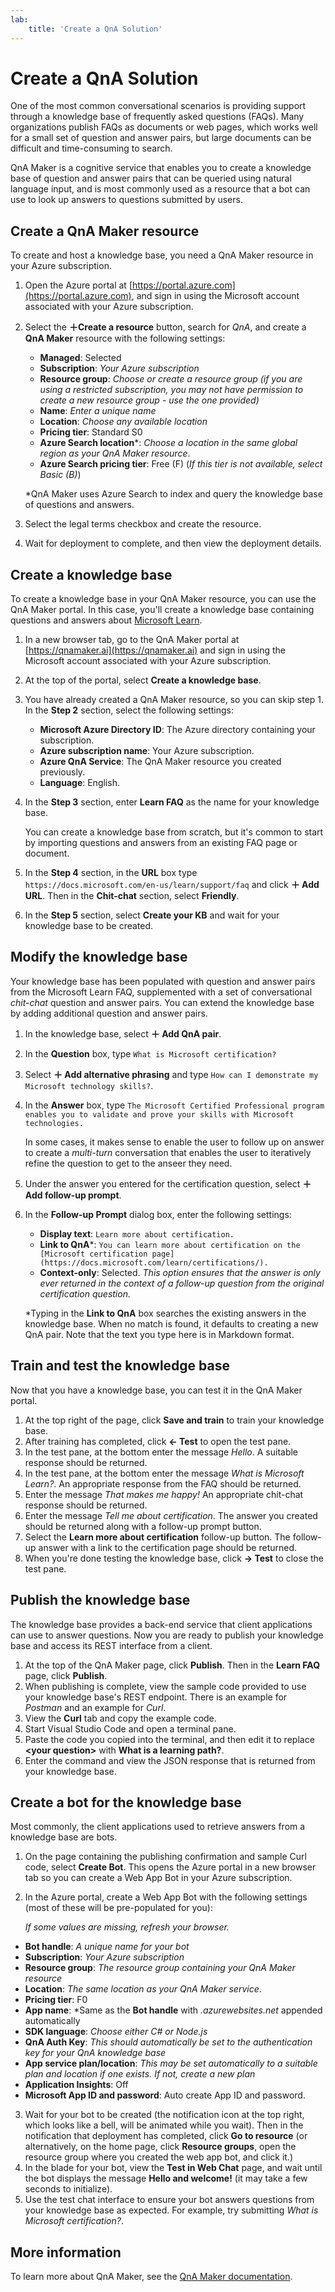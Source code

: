```yaml
---
lab:
    title: 'Create a QnA Solution'
---
```


# Create a QnA Solution

One of the most common conversational scenarios is providing support through a knowledge base of frequently asked questions (FAQs). Many organizations publish FAQs as documents or web pages, which works well for a small set of question and answer pairs, but large documents can be difficult and time-consuming to search.

QnA Maker is a cognitive service that enables you to create a knowledge base of question and answer pairs that can be queried using natural language input, and is most commonly used as a resource that a bot can use to look up answers to questions submitted by users.

## Create a QnA Maker resource

To create and host a knowledge base, you need a QnA Maker resource in your Azure subscription.

1. Open the Azure portal at [https://portal.azure.com](https://portal.azure.com), and sign in using the Microsoft account associated with your Azure subscription.
2. Select the **&#65291;Create a resource** button, search for *QnA*, and create a **QnA Maker** resource with the following settings:
    - **Managed**: Selected
    - **Subscription**: *Your Azure subscription*
    - **Resource group**: *Choose or create a resource group (if you are using a restricted subscription, you may not have permission to create a new resource group - use the one provided)*
    - **Name**: *Enter a unique name*
    - **Location**: *Choose any available location*
    - **Pricing tier**: Standard S0
    - **Azure Search location**\*: *Choose a location in the same global region as your QnA Maker resource*.
    - **Azure Search pricing tier**: Free (F) (*If this tier is not available, select Basic (B)*)

    \*QnA Maker uses Azure Search to index and query the knowledge base of questions and answers.

3. Select the legal terms checkbox and create the resource.
4. Wait for deployment to complete, and then view the deployment details.

## Create a knowledge base

To create a knowledge base in your QnA Maker resource, you can use the QnA Maker portal. In this case, you'll create a knowledge base containing questions and answers about [Microsoft Learn](https://docs.microsoft.com/learn).

1. In a new browser tab, go to the QnA Maker portal at [https://qnamaker.ai](https://qnamaker.ai) and sign in using the Microsoft account associated with your Azure subscription.
2. At the top of the portal, select **Create a knowledge base**.
3. You have already created a QnA Maker resource, so you can skip step 1. In the **Step 2** section, select the following settings:
    - **Microsoft Azure Directory ID**: The Azure directory containing your subscription.
    - **Azure subscription name**: Your Azure subscription.
    - **Azure QnA Service**: The QnA Maker resource you created previously.
    - **Language**: English.
4. In the **Step 3** section, enter **Learn FAQ** as the name for your knowledge base.

    You can create a knowledge base from scratch, but it's common to start by importing questions and answers from an existing FAQ page or document.

5. In the **Step 4** section, in the **URL** box type `https://docs.microsoft.com/en-us/learn/support/faq` and click **&#65291; Add URL**. Then in the **Chit-chat** section, select **Friendly**.
6. In the **Step 5** section, select **Create your KB** and wait for your knowledge base to be created.

## Modify the knowledge base

Your knowledge base has been populated with question and answer pairs from the Microsoft Learn FAQ, supplemented with a set of conversational *chit-chat* question  and answer pairs. You can extend the knowledge base by adding additional question and answer pairs.

1. In the knowledge base, select **&#65291; Add QnA pair**.
2. In the **Question** box, type `What is Microsoft certification?`
3. Select **&#65291; Add alternative phrasing** and type `How can I demonstrate my Microsoft technology skills?`.
4. In the **Answer** box, type `The Microsoft Certified Professional program enables you to validate and prove your skills with Microsoft technologies.`

    In some cases, it makes sense to enable the user to follow up on answer to create a *multi-turn* conversation that enables the user to iteratively refine the question to get to the anseer they need.

5. Under the answer you entered for the certification question, select **&#65291; Add follow-up prompt**.
6. In the **Follow-up Prompt** dialog box, enter the following settings:
    - **Display text**: `Learn more about certification.`
    - **Link to QnA**\*: `You can learn more about certification on the [Microsoft certification page](https://docs.microsoft.com/learn/certifications/).`
    - **Context-only**: Selected. *This option ensures that the answer is only ever returned in the context of a follow-up question from the original certification question.*

    \*Typing in the **Link to QnA** box searches the existing answers in the knowledge base. When no match is found, it defaults to creating a new QnA pair. Note that the text you type here is in Markdown format.

## Train and test the knowledge base

Now that you have a knowledge base, you can test it in the QnA Maker portal.

1. At the top right of the page, click **Save and train** to train your knowledge base.
2. After training has completed, click **&larr; Test** to open the test pane.
3. In the test pane, at the bottom enter the message *Hello*. A suitable response should be returned.
4. In the test pane, at the bottom enter the message *What is Microsoft Learn?*. An appropriate response from the FAQ should be returned.
5. Enter the message *That makes me happy!* An appropriate chit-chat response should be returned.
6. Enter the message *Tell me about certification*. The answer you created should be returned along with a follow-up prompt button.
7. Select the **Learn more about certification** follow-up button. The follow-up answer with a link to the certification page should be returned.
8. When you're done testing the knowledge base, click **&rarr; Test** to close the test pane.

## Publish the knowledge base

The knowledge base provides a back-end service that client applications can use to answer questions. Now you are ready to publish your knowledge base and access its REST interface from a client.

1. At the top of the QnA Maker page, click **Publish**. Then in the **Learn FAQ** page, click **Publish**.
2. When publishing is complete, view the sample code provided to use your knowledge base's REST endpoint. There is an example for *Postman* and an example for *Curl*.
3. View the **Curl** tab and copy the example code.
4. Start Visual Studio Code and open a terminal pane.
5. Paste the code you copied into the terminal, and then edit it to replace **&lt;your question&gt;** with **What is a learning path?**.
6. Enter the command and view the JSON response that is returned from your knowledge base.

## Create a bot for the knowledge base

Most commonly, the client applications used to retrieve answers from a knowledge base are bots.

1. On the page containing the publishing confirmation and sample Curl code, select **Create Bot**. This opens the Azure portal in a new browser tab so you can create a Web App Bot in your Azure subscription.
2. In the Azure portal, create a Web App Bot with the following settings (most of these will be pre-populated for you):

    *If some values are missing, refresh your browser.*  

  - **Bot handle**: *A unique name for your bot*
  - **Subscription**: *Your Azure subscription*
  - **Resource group**: *The resource group containing your QnA Maker resource*
  - **Location**: *The same location as your QnA Maker service*.
  - **Pricing tier**: F0
  - **App name**: *Same as the **Bot handle** with *.azurewebsites.net* appended automatically
  - **SDK language**: *Choose either C# or Node.js*
  - **QnA Auth Key**: *This should automatically be set to the authentication key for your QnA knowledge base*
  - **App service plan/location**: *This may be set automatically to a suitable plan and location if one exists. If not, create a new plan*
  - **Application Insights**: Off
  - **Microsoft App ID and password**: Auto create App ID and password.
3. Wait for your bot to be created (the notification icon at the top right, which looks like a bell, will be animated while you wait). Then in the notification that deployment has completed, click **Go to resource** (or alternatively, on the home page, click **Resource groups**, open the resource group where you created the web app bot, and click it.)
4. In the blade for your bot, view the **Test in Web Chat** page, and wait until the bot displays the message **Hello and welcome!** (it may take a few seconds to initialize).
5. Use the test chat interface to ensure your bot answers questions from your knowledge base as expected. For example, try submitting *What is Microsoft certification?*.

## More information

To learn more about QnA Maker, see the [QnA Maker documentation](https://docs.microsoft.com/azure/cognitive-services/qnamaker/).